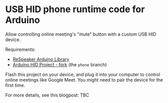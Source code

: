 # USB HID phone runtime code for Arduino

Allow controlling online meeting's "mute" button with a custom USB HID device.

Requirements:

- [ReSpeaker Arduino Library](https://github.com/respeaker/respeaker_arduino_library)
- [Arduino HID Project - fork](https://github.com/imrehg/HID/) (the `phone` branch)

Flash this project on your device, and plug it into your computer to control online
meetings like Google Meet. You might need to pair the device for the first time.

For more details, see this blogpost: TBC
